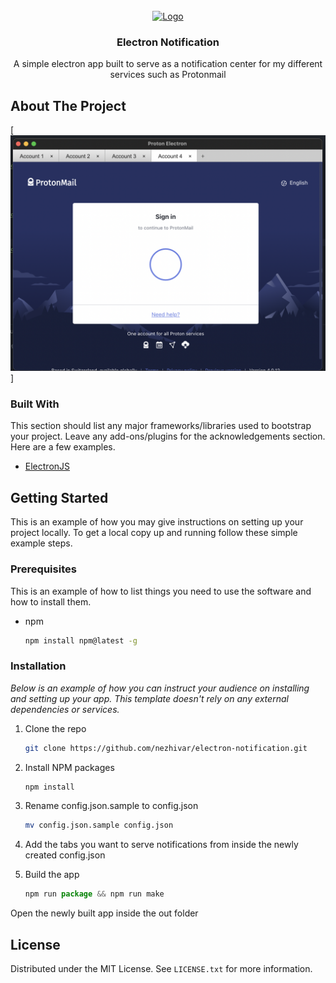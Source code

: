 <div id="top"></div>

<!-- PROJECT LOGO -->
<br />
<div align="center">
  <a href="https://github.com/nezhivar/electron-notification">
    <img src="images/logo.png" alt="Logo" width="80" height="80">
  </a>

  <h3 align="center">Electron Notification</h3>

  <p align="center">
     A simple electron app built to serve as a notification center for my different services such as Protonmail
  </p>
</div>

<!-- ABOUT THE PROJECT -->

## About The Project

[![Electron Notification Screen Shot][product-screenshot]]

### Built With

This section should list any major frameworks/libraries used to bootstrap your project. Leave any add-ons/plugins for the acknowledgements section. Here are a few examples.

- [ElectronJS](https://www.electronjs.org/)

<!-- GETTING STARTED -->

## Getting Started

This is an example of how you may give instructions on setting up your project locally.
To get a local copy up and running follow these simple example steps.

### Prerequisites

This is an example of how to list things you need to use the software and how to install them.

- npm
  ```sh
  npm install npm@latest -g
  ```

### Installation

_Below is an example of how you can instruct your audience on installing and setting up your app. This template doesn't rely on any external dependencies or services._

1. Clone the repo
   ```sh
   git clone https://github.com/nezhivar/electron-notification.git
   ```
2. Install NPM packages
   ```sh
   npm install
   ```
3. Rename config.json.sample to config.json

   ```sh
   mv config.json.sample config.json
   ```

4. Add the tabs you want to serve notifications from inside the newly created config.json
5. Build the app
   ```js
   npm run package && npm run make
   ```

Open the newly built app inside the out folder

<!-- LICENSE -->

## License

Distributed under the MIT License. See `LICENSE.txt` for more information.

[product-screenshot]: images/screenshot.png
